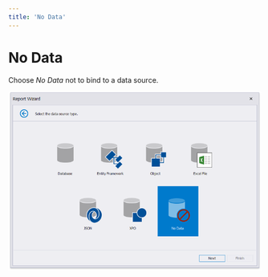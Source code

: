```yaml
---
title: 'No Data'
---
```


# No Data

Choose *No Data* not to bind to a data source.

![ReportWizard-NoData](../../../../../images/eurd-ReportWizard-NoData.png)
